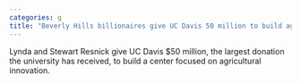 ```yaml
---
categories: g
title: "Beverly Hills billionaires give UC Davis 50 million to build agricultural research hub"
---
```

Lynda and Stewart Resnick give UC Davis $50 million, the largest donation the university has received, to build a center focused on agricultural innovation.